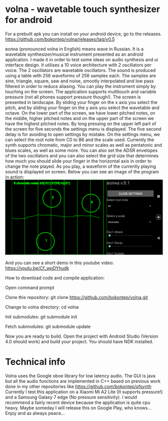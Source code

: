 # volna - wavetable touch synthesizer for android

For a prebuilt apk you can install on your android device, go to the releases.
https://github.com/bokontep/volna/releases/tag/v0.5

волна (pronounced volna in English) means wave in Russian. It is a wavetable synthesizer/musical instrument presented as an android application. I made it in order to test some ideas on audio synthesis and ui interface design.
It utilises a 10 voice architecture with 2 oscillators per voice. The 2 oscillators are wavetable oscillators. The sound is produced using a table with 256 waveforms of 256 samples each.
The samples are sine, triangle, square, saw and noise, smootly interpolated and low pass filtered in order to reduce aliasing.
You can play the instrument simply by touching on the screen. The application supports multitouch and variable pressure (not all phones support pressure though!). The screen is presented
in landscape. By sliding your finger on the x axis you select the pitch, and by sliding your finger on the y axis you select the wavetable and octave. On the lower part of the screen,
we have lower pitched notes, on the middle, higher pitched notes and on the upper part of the screen we have the highest pitched notes. By long pressing on the upper left part of the screen for five
seconds the settings menu is displayed. The five second delay is for avoiding to open settings by mistake. On the settings menu, we can select the root note from C0 to B6 and the scale used.
Currently the synth supports chromatic, major and minor scales as well as pentatonic and blues scales, as well as some more. You can also set the ADSR envelopes of the two oscillators and you can also select
the grid size that determines how much you should slide your finger in the horizontal axis in order to change the note played.
As you play, a waveform of the currently playing sound is displayed on screen.
Below you can see an image of the program in action:
![Image of volna program in action](./images/volna01.png?raw=true)

And you can see a short demo in this youtube video:
https://youtu.be/Cf_wpDYhudk

How to download code and compile application:

Open command prompt

Clone this repository: git clone https://github.com/bokontep/volna.git

Change to volna directory: cd volna

Init submodules: git submodule init

Fetch submodules: git submodule update

Now you are ready to build. Open the project with Android Studio (Version 4.0 should work) and build your project. You should have NDK installed.

# Technical info
Volna uses the Google oboe library for low latency audio. The GUI is java but all the audio functions are implemented in C++ based on previous work done in my other repositories like
https://github.com/bokontep/ofsynth
Currently I test this application on a Xiaomi Mi A2 Lite (It supports pressure!) and a Samsung Galaxy 7 edge (No pressure sensitivity). I would recommend a fairly recent device because the application is quite cpu heavy.
Maybe someday I will release this on Google Play, who knows...
Enjoy and as always peace...
